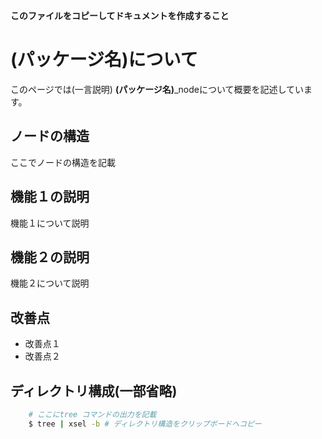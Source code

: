 **このファイルをコピーしてドキュメントを作成すること**

# (パッケージ名)について
このページでは(一言説明) **(パッケージ名)**_nodeについて概要を記述しています。


## ノードの構造
ここでノードの構造を記載


## 機能１の説明
機能１について説明

## 機能２の説明
機能２について説明

## 改善点

- 改善点１
- 改善点２


## ディレクトリ構成(一部省略)
```zsh
    # ここにtree コマンドの出力を記載
    $ tree | xsel -b # ディレクトリ構造をクリップボードへコピー

```
